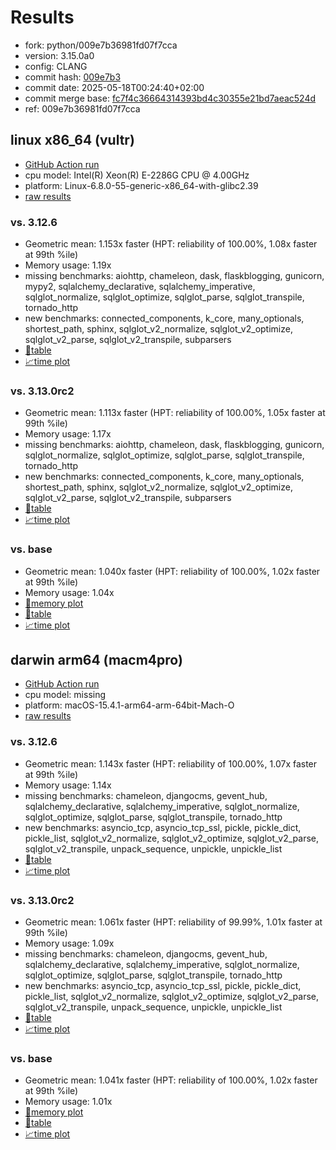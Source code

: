 # Results

- fork: python/009e7b36981fd07f7cca
- version: 3.15.0a0
- config: CLANG
- commit hash: [009e7b3](https://github.com/python/cpython/commit/009e7b3)
- commit date: 2025-05-18T00:24:40+02:00
- commit merge base: [fc7f4c36664314393bd4c30355e21bd7aeac524d](https://github.com/python/cpython/commit/fc7f4c36664314393bd4c30355e21bd7aeac524d)
- ref: 009e7b36981fd07f7cca

## linux x86_64 (vultr)

- [GitHub Action run](https://github.com/facebookexperimental/free-threading-benchmarking/actions/runs/15090402216)
- cpu model: Intel(R) Xeon(R) E-2286G CPU @ 4.00GHz
- platform: Linux-6.8.0-55-generic-x86_64-with-glibc2.39
- [raw results](bm-20250518-vultr-x86_64-python-009e7b36981fd07f7cca-3.15.0a0-009e7b3.json)

### vs. 3.12.6

- Geometric mean: 1.153x faster (HPT: reliability of 100.00%, 1.08x faster at 99th %ile)
- Memory usage: 1.19x
- missing benchmarks: aiohttp, chameleon, dask, flaskblogging, gunicorn, mypy2, sqlalchemy_declarative, sqlalchemy_imperative, sqlglot_normalize, sqlglot_optimize, sqlglot_parse, sqlglot_transpile, tornado_http
- new benchmarks: connected_components, k_core, many_optionals, shortest_path, sphinx, sqlglot_v2_normalize, sqlglot_v2_optimize, sqlglot_v2_parse, sqlglot_v2_transpile, subparsers
- [📄table](bm-20250518-vultr-x86_64-python-009e7b36981fd07f7cca-3.15.0a0-009e7b3-vs-3.12.6.md)
- [📈time plot](bm-20250518-vultr-x86_64-python-009e7b36981fd07f7cca-3.15.0a0-009e7b3-vs-3.12.6.svg)

### vs. 3.13.0rc2

- Geometric mean: 1.113x faster (HPT: reliability of 100.00%, 1.05x faster at 99th %ile)
- Memory usage: 1.17x
- missing benchmarks: aiohttp, chameleon, dask, flaskblogging, gunicorn, sqlglot_normalize, sqlglot_optimize, sqlglot_parse, sqlglot_transpile, tornado_http
- new benchmarks: connected_components, k_core, many_optionals, shortest_path, sphinx, sqlglot_v2_normalize, sqlglot_v2_optimize, sqlglot_v2_parse, sqlglot_v2_transpile, subparsers
- [📄table](bm-20250518-vultr-x86_64-python-009e7b36981fd07f7cca-3.15.0a0-009e7b3-vs-3.13.0rc2.md)
- [📈time plot](bm-20250518-vultr-x86_64-python-009e7b36981fd07f7cca-3.15.0a0-009e7b3-vs-3.13.0rc2.svg)

### vs. base

- Geometric mean: 1.040x faster (HPT: reliability of 100.00%, 1.02x faster at 99th %ile)
- Memory usage: 1.04x
- [🧠memory plot](bm-20250518-vultr-x86_64-python-009e7b36981fd07f7cca-3.15.0a0-009e7b3-vs-base-mem.svg)
- [📄table](bm-20250518-vultr-x86_64-python-009e7b36981fd07f7cca-3.15.0a0-009e7b3-vs-base.md)
- [📈time plot](bm-20250518-vultr-x86_64-python-009e7b36981fd07f7cca-3.15.0a0-009e7b3-vs-base.svg)

## darwin arm64 (macm4pro)

- [GitHub Action run](https://github.com/facebookexperimental/free-threading-benchmarking/actions/runs/15090402216)
- cpu model: missing
- platform: macOS-15.4.1-arm64-arm-64bit-Mach-O
- [raw results](bm-20250518-macm4pro-arm64-python-009e7b36981fd07f7cca-3.15.0a0-009e7b3.json)

### vs. 3.12.6

- Geometric mean: 1.143x faster (HPT: reliability of 100.00%, 1.07x faster at 99th %ile)
- Memory usage: 1.14x
- missing benchmarks: chameleon, djangocms, gevent_hub, sqlalchemy_declarative, sqlalchemy_imperative, sqlglot_normalize, sqlglot_optimize, sqlglot_parse, sqlglot_transpile, tornado_http
- new benchmarks: asyncio_tcp, asyncio_tcp_ssl, pickle, pickle_dict, pickle_list, sqlglot_v2_normalize, sqlglot_v2_optimize, sqlglot_v2_parse, sqlglot_v2_transpile, unpack_sequence, unpickle, unpickle_list
- [📄table](bm-20250518-macm4pro-arm64-python-009e7b36981fd07f7cca-3.15.0a0-009e7b3-vs-3.12.6.md)
- [📈time plot](bm-20250518-macm4pro-arm64-python-009e7b36981fd07f7cca-3.15.0a0-009e7b3-vs-3.12.6.svg)

### vs. 3.13.0rc2

- Geometric mean: 1.061x faster (HPT: reliability of 99.99%, 1.01x faster at 99th %ile)
- Memory usage: 1.09x
- missing benchmarks: chameleon, djangocms, gevent_hub, sqlalchemy_declarative, sqlalchemy_imperative, sqlglot_normalize, sqlglot_optimize, sqlglot_parse, sqlglot_transpile, tornado_http
- new benchmarks: asyncio_tcp, asyncio_tcp_ssl, pickle, pickle_dict, pickle_list, sqlglot_v2_normalize, sqlglot_v2_optimize, sqlglot_v2_parse, sqlglot_v2_transpile, unpack_sequence, unpickle, unpickle_list
- [📄table](bm-20250518-macm4pro-arm64-python-009e7b36981fd07f7cca-3.15.0a0-009e7b3-vs-3.13.0rc2.md)
- [📈time plot](bm-20250518-macm4pro-arm64-python-009e7b36981fd07f7cca-3.15.0a0-009e7b3-vs-3.13.0rc2.svg)

### vs. base

- Geometric mean: 1.041x faster (HPT: reliability of 100.00%, 1.02x faster at 99th %ile)
- Memory usage: 1.01x
- [🧠memory plot](bm-20250518-macm4pro-arm64-python-009e7b36981fd07f7cca-3.15.0a0-009e7b3-vs-base-mem.svg)
- [📄table](bm-20250518-macm4pro-arm64-python-009e7b36981fd07f7cca-3.15.0a0-009e7b3-vs-base.md)
- [📈time plot](bm-20250518-macm4pro-arm64-python-009e7b36981fd07f7cca-3.15.0a0-009e7b3-vs-base.svg)


